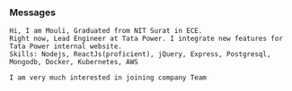 ### Messages

    Hi, I am Mouli, Graduated from NIT Surat in ECE.
    Right now, Lead Engineer at Tata Power. I integrate new features for Tata Power internal website.
    Skills: Nodejs, ReactJs(proficient), jQuery, Express, Postgresql, Mongodb, Docker, Kubernetes, AWS

    I am very much interested in joining company Team